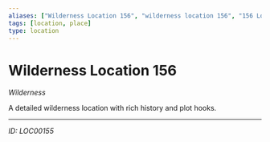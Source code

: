 ```yaml
---
aliases: ["Wilderness Location 156", "wilderness location 156", "156 Location Wilderness"]
tags: [location, place]
type: location
---
```


# Wilderness Location 156

*Wilderness*

A detailed wilderness location with rich history and plot hooks.

---
*ID: LOC00155*
